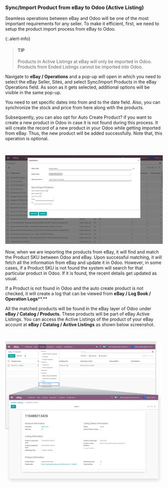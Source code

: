 
### Sync/Import Product from eBay to Odoo (Active Listing)



Seamless operations between eBay and Odoo will be one of the most important requirements for any seller. To make it efficient, first, we need to setup the product import process from eBay to Odoo.



{:.alert-info} 
> 
> #### TIP
> 
> Products in Active Listings at eBay will only be imported in Odoo. Products from Ended Listings cannot be imported into Odoo.
> 
> 
> 


Navigate to **eBay / Operations** and a pop-up will open in which you need to select the eBay Seller, Sites, and select Sync/Import Products in the eBay Operations field. As soon as it gets selected, additional options will be visible in the same pop-up. 


You need to set specific dates into from and to the date field. Also, you can synchronize the stock and price from here along with the products. 


Subsequently, you can also opt for Auto Create Product? if you want to create a new product in Odoo in case it is not found during this process. It will create the record of a new product in your Odoo while getting imported from eBay. Thus, the new product will be added successfully. Note that, this operation is optional.


 


![](./images/10-1.png)


Now, when we are importing the products from eBay, it will find and match the Product SKU between Odoo and eBay. Upon successful matching, it will fetch all the information from eBay and update it in Odoo. However, in some cases, if a Product SKU is not found the system will search for that particular product in Odoo. If it is found, the recent details get updated as usual.


If a Product is not found in Odoo and the auto create product is not checked, it will create a log that can be viewed from **eBay / Log Book / Operation Logs****.** 


All the matched products will be found in the eBay layer of Odoo under **eBay / Catalog / Products.** These products will be part of eBay Active Listings. You can access the Active Listings of the product of your eBay account at **eBay / Catalog / Active Listings** as shown below screenshot.


 


![](./images/10-2.png)



